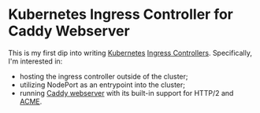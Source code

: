 # Kubernetes Ingress Controller for Caddy Webserver

This is my first dip into writing [Kubernetes](https://k8s.io/) [Ingress
Controllers](https://github.com/kubernetes/contrib/tree/master/ingress/controllers).
Specifically, I'm interested in:

* hosting the ingress controller outside of the cluster;
* utilizing NodePort as an entrypoint into the cluster;
* running [Caddy webserver](https://caddyserver.com/) with its built-in support
  for HTTP/2 and [ACME](https://letsencrypt.github.io/acme-spec/).

